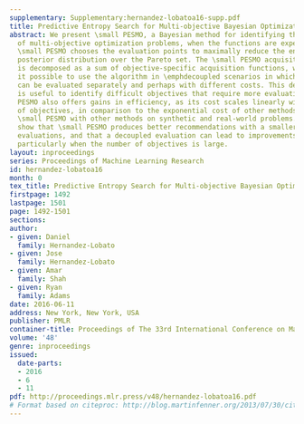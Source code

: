 ```yaml
---
supplementary: Supplementary:hernandez-lobatoa16-supp.pdf
title: Predictive Entropy Search for Multi-objective Bayesian Optimization
abstract: We present \small PESMO, a Bayesian method for identifying the Pareto set
  of multi-objective optimization problems, when the functions are expensive to evaluate.
  \small PESMO chooses the evaluation points to maximally reduce the entropy of the
  posterior distribution over the Pareto set. The \small PESMO acquisition function
  is decomposed as a sum of objective-specific acquisition functions, which makes
  it possible to use the algorithm in \emphdecoupled scenarios in which the objectives
  can be evaluated separately and perhaps with different costs. This decoupling capability
  is useful to identify difficult objectives that require more evaluations. \small
  PESMO also offers gains in efficiency, as its cost scales linearly with the number
  of objectives, in comparison to the exponential cost of other methods. We compare
  \small PESMO with other methods on synthetic and real-world problems. The results
  show that \small PESMO produces better recommendations with a smaller number of
  evaluations, and that a decoupled evaluation can lead to improvements in performance,
  particularly when the number of objectives is large.
layout: inproceedings
series: Proceedings of Machine Learning Research
id: hernandez-lobatoa16
month: 0
tex_title: Predictive Entropy Search for Multi-objective Bayesian Optimization
firstpage: 1492
lastpage: 1501
page: 1492-1501
sections: 
author:
- given: Daniel
  family: Hernandez-Lobato
- given: Jose
  family: Hernandez-Lobato
- given: Amar
  family: Shah
- given: Ryan
  family: Adams
date: 2016-06-11
address: New York, New York, USA
publisher: PMLR
container-title: Proceedings of The 33rd International Conference on Machine Learning
volume: '48'
genre: inproceedings
issued:
  date-parts:
  - 2016
  - 6
  - 11
pdf: http://proceedings.mlr.press/v48/hernandez-lobatoa16.pdf
# Format based on citeproc: http://blog.martinfenner.org/2013/07/30/citeproc-yaml-for-bibliographies/
---
```

